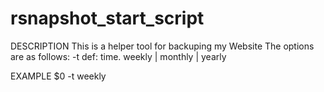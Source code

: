 # rsnapshot_start_script

DESCRIPTION
     This is a helper tool for backuping my Website
     The options are as follows:
     -t      def: time. weekly | monthly | yearly

EXAMPLE
     $0 -t weekly
